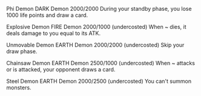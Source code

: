 Phi Demon
DARK
Demon
2000/2000
During your standby phase, you lose 1000 life points and draw a card.

Explosive Demon
FIRE
Demon
2000/1000 (undercosted)
When ~ dies, it deals damage to you equal to its ATK.

Unmovable Demon
EARTH
Demon
2000/2000 (undercosted)
Skip your draw phase.

Chainsaw Demon
EARTH
Demon
2500/1000 (undercosted)
When ~ attacks or is attacked, your opponent draws a card.

Steel Demon
EARTH
Demon
2000/2500 (undercosted)
You can't summon monsters.
